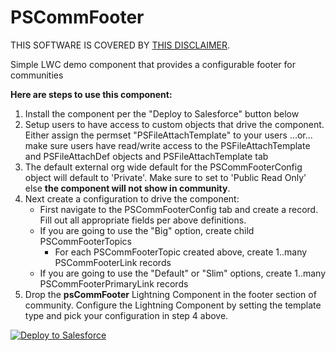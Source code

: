# PSCommFooter
THIS SOFTWARE IS COVERED BY [THIS DISCLAIMER](https://raw.githubusercontent.com/thedges/Disclaimer/master/disclaimer.txt).

Simple LWC demo component that provides a configurable footer for communities 

<b>Here are steps to use this component:</b>
  1. Install the component per the "Deploy to Salesforce" button below
  2. Setup users to have access to custom objects that drive the component. Either assign the permset "PSFileAttachTemplate" to your users  ...or... make sure users have read/write access to the PSFileAttachTemplate and PSFileAttachDef objects and PSFileAttachTemplate tab
  3. The default external org wide default for the PSCommFooterConfig object will default to 'Private'. Make sure to set to 'Public Read Only' else **the component will not show in community**.
  4. Next create a configuration to drive the component:
     * First navigate to the PSCommFooterConfig tab and create a record. Fill out all appropriate fields per above definitions.
     * If you are going to use the "Big" option, create child PSCommFooterTopics
       * For each PSCommFooterTopic created above, create 1..many PSCommFooterLink records
     * If you are going to use the "Default" or "Slim" options, create 1..many PSCommFooterPrimaryLink records
  6. Drop the **psCommFooter** Lightning Component in the footer section of community. Configure the Lightning Component by setting the template type and pick your configuration in step 4 above.


<a href="https://githubsfdeploy.herokuapp.com">
  <img alt="Deploy to Salesforce"
       src="https://raw.githubusercontent.com/afawcett/githubsfdeploy/master/deploy.png">
</a>
